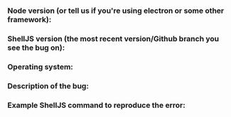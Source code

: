 <!--
Before posting your issue, please check our FAQ:
    https://github.com/shelljs/shelljs/wiki/FAQ
-->
### Node version (or tell us if you're using electron or some other framework):

### ShellJS version (the most recent version/Github branch you see the bug on):

### Operating system:

### Description of the bug:

### Example ShellJS command to reproduce the error:

```javascript

```

